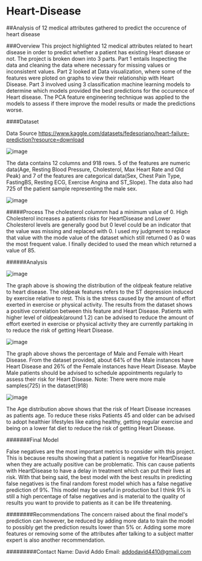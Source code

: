 # Heart-Disease

##Analysis of 12 medical attributes gathered to predict the occurence of heart disease

###Overview
This project highlighted 12 medical attributes related to heart disease in order to predict whether a patient has existing Heart disease or not. The project is broken down into 3 parts. Part 1 entails Inspecting the data and cleaning the data where necessary for missing values or inconsistent values. Part 2 looked at Data visualization, where some of the features were ploted on graphs to view their relationship with Heart Disease. Part 3 involved using 3 classification machine learning models to determine which models provided the best predictions for the occurence of Heart disease. The PCA feature engineering technique was applied to the models to assess if there improve the model results or made the predictions worse. 


####Dataset

Data Source
https://www.kaggle.com/datasets/fedesoriano/heart-failure-prediction?resource=download

![image](https://user-images.githubusercontent.com/103012497/186909051-55ee01c3-4937-4654-b7dd-e8ac9c54d402.png)

The data contains 12 columns and 918 rows. 5 of the features are numeric data(Age, Resting Blood Pressure, Cholesterol, Max Heart Rate and Old Peak) and 7 of the features are categorical data(Sex, Chest Pain Type, FastingBS, Resting ECG, Exercise Angina and ST_Slope). The data also had 725 of the patient sample representing the male sex.

![image](https://user-images.githubusercontent.com/103012497/186911796-c67b2242-f222-47da-99d4-f8638b28177c.png)

#####Process
The cholesterol columnm had a minimum value of 0. High Cholesterol increases a patients risks for HeartDisease and Lower Cholesterol levels are generally good but 0 level could be an indicator that the value was missing and replaced with 0. I used my judgment to replace that value with the mode value of the dataset which still returned 0 as 0 was the most frequent value. I finally decided to used the mean which returned a value of 85.


######Analysis

![image](https://user-images.githubusercontent.com/103012497/186914712-472a3161-7ed7-44b3-9f88-575b94f4c313.png)

The graph above is showing the distribution of the oldpeak feature relative to heart disease. The oldpeak features refers to the ST depression induced by exercise relative to rest. This is the stress caused by the amount of effort exerted in exercise or physical activity. The results from the dataset shows a positive correlation between this feature and Heart Disease. Patients with higher level of oldpeak(around 1.2) can be advised to reduce the amount of effort exerted in exercise or physical activity they are currently partaking in to reduce the risk of getting Heart Disease.


![image](https://user-images.githubusercontent.com/103012497/186916068-830f7112-43cd-44c3-b3fa-b2f6e12d21ec.png)

The graph above shows the percentage of Male and Female with Heart Disease. From the dataset provided, about 64% of the Male instances have Heart Disease and 26% of the Female instances have Heart Disease. Maybe Male patients should be advised to schedule appointments regularly to assess their risk for Heart Disease. Note: There were more male samples(725) in the dataset(918)


![image](https://user-images.githubusercontent.com/103012497/186916488-6a76ca5f-7360-4dca-80b6-10dc45c422fe.png)

The Age distribution above shows that the risk of Heart Disease increases as patients age. To reduce these risks Patients 45 and older can be advised to adopt healthier lifestyles like eating healthy, getting regular exercise and being on a lower fat diet to reduce the risk of getting Heart Disease.



#######Final Model

False negatives are the most important metrics to consider with this project. This is because results showing that a patient is negative for HeartDisease when they are actually positive can be problematic. This can cause patients with HeartDisease to have a delay in treatment which can put their lives at risk. With that being said, the best model with the best results in predicting false negatives is the final random forest model which has a false negative prediction of 9%. This model may be useful in production but I think 9% is still a high percentage of false negatives and is material to the quality of results you want to provide to patients as it can be life threatening.


########Recommendations
The concern raised about the final model's prediction can however, be reduced by adding more data to train the model to possibly get the prediction results lower than 5% or. Adding some more features or removing some of the attributes after talking to a subject matter expert is also another recommendation.

#########Contact
Name: David Addo
Email: [addodavid4410@gmail.com](url)
